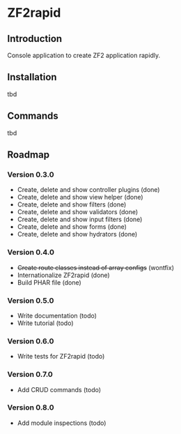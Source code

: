 # ZF2rapid

## Introduction

Console application to create ZF2 application rapidly.

## Installation

tbd

## Commands

tbd

## Roadmap

### Version 0.3.0

* Create, delete and show controller plugins    (done)
* Create, delete and show view helper           (done)
* Create, delete and show filters               (done)
* Create, delete and show validators            (done)
* Create, delete and show input filters         (done)
* Create, delete and show forms                 (done)
* Create, delete and show hydrators             (done)

### Version 0.4.0

* ~~Create route classes instead of array configs~~ (wontfix)
* Internationalize ZF2rapid                     (done)
* Build PHAR file                               (done)

### Version 0.5.0

* Write documentation                           (todo)
* Write tutorial                                (todo)

### Version 0.6.0

* Write tests for ZF2rapid                      (todo)

### Version 0.7.0

* Add CRUD commands                             (todo)

### Version 0.8.0

* Add module inspections                        (todo)
